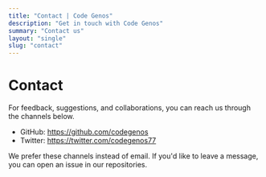 ```yaml
---
title: "Contact | Code Genos"
description: "Get in touch with Code Genos"
summary: "Contact us"
layout: "single"
slug: "contact"
---
```


# Contact

For feedback, suggestions, and collaborations, you can reach us through the channels below.

- GitHub: https://github.com/codegenos
- Twitter: https://twitter.com/codegenos77

We prefer these channels instead of email. If you'd like to leave a message, you can open an issue in our repositories.
